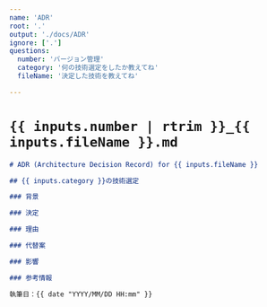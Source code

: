 ```yaml
---
name: 'ADR'
root: '.'
output: './docs/ADR'
ignore: ['.']
questions:
  number: 'バージョン管理'
  category: '何の技術選定をしたか教えてね'
  fileName: '決定した技術を教えてね'

---
```


# `{{ inputs.number | rtrim }}_{{ inputs.fileName }}.md`

```markdown
# ADR (Architecture Decision Record) for {{ inputs.fileName }}

## {{ inputs.category }}の技術選定

### 背景

### 決定

### 理由

### 代替案

### 影響

### 参考情報

執筆日：{{ date "YYYY/MM/DD HH:mm" }}

```